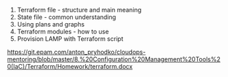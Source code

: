1. Terraform file - structure and main meaning
2. State file - common understanding
3. Using plans and graphs
4. Terraform modules - how to use
5. Provision LAMP with Terraform script

https://git.epam.com/anton_pryhodko/cloudops-mentoring/blob/master/8.%20Configuration%20Management%20Tools%20(IaC)/Terraform/Homework/terraform.docx
